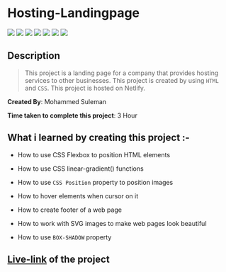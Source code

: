 # Hosting-Landingpage

![](https://img.shields.io/badge/-HTML-orange)
![](https://img.shields.io/badge/-CSS-green)
![](https://img.shields.io/badge/-LINEAR--GRADIENT-yellowgreen)
![](https://img.shields.io/badge/-CSS--FLEXBOX-lightblue)
![](https://img.shields.io/badge/-CSS--POSITION-red)
![](https://img.shields.io/badge/-SVG-blue)
![](https://img.shields.io/badge/-NETLIFY-yellow)

## Description

>This project is a landing page for a company that provides hosting services to other businesses. This project is created by using `HTML` and `CSS`. This project is hosted on Netlify.

**Created By**: Mohammed Suleman

**Time taken to complete this project**: 3 Hour

## What i learned by creating this project :-

- How to use CSS Flexbox to position HTML elements

- How to use CSS linear-gradient() functions

- How to use `CSS Position` property to position images

- How to hover elements when cursor on it

- How to create footer of a web page

- How to work with SVG images to make web pages look beautiful

- How to use `BOX-SHADOW` property

## [Live-link](https://hosting-landing-page11.netlify.app/) of the project
